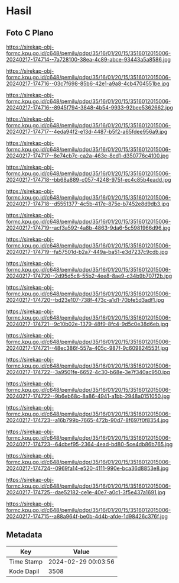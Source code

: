 # Hasil

## Foto C Plano

https://sirekap-obj-formc.kpu.go.id/c648/pemilu/pdpr/35/16/01/20/15/3516012015006-20240217-174714--7a728100-38ea-4c89-abce-93443a5a8586.jpg

https://sirekap-obj-formc.kpu.go.id/c648/pemilu/pdpr/35/16/01/20/15/3516012015006-20240217-174716--03c7f698-85b6-42e1-a9a8-4cb4704551be.jpg

https://sirekap-obj-formc.kpu.go.id/c648/pemilu/pdpr/35/16/01/20/15/3516012015006-20240217-174716--8945f794-3848-4b54-9933-92bee5362662.jpg

https://sirekap-obj-formc.kpu.go.id/c648/pemilu/pdpr/35/16/01/20/15/3516012015006-20240217-174717--4eda94f2-e13d-4487-b5f2-a65fdee956a9.jpg

https://sirekap-obj-formc.kpu.go.id/c648/pemilu/pdpr/35/16/01/20/15/3516012015006-20240217-174717--8e74cb7c-ca2a-463e-8ed1-d350776c4100.jpg

https://sirekap-obj-formc.kpu.go.id/c648/pemilu/pdpr/35/16/01/20/15/3516012015006-20240217-174718--bb68a889-c057-4248-975f-ec4c85b4eadd.jpg

https://sirekap-obj-formc.kpu.go.id/c648/pemilu/pdpr/35/16/01/20/15/3516012015006-20240217-174718--d5551377-4c5b-417e-875e-b7452e8d9db3.jpg

https://sirekap-obj-formc.kpu.go.id/c648/pemilu/pdpr/35/16/01/20/15/3516012015006-20240217-174719--acf3a592-4a8b-4863-9da6-5c5981966d96.jpg

https://sirekap-obj-formc.kpu.go.id/c648/pemilu/pdpr/35/16/01/20/15/3516012015006-20240217-174719--fa57501d-b2a7-449a-ba51-e3d7237c9cdb.jpg

https://sirekap-obj-formc.kpu.go.id/c648/pemilu/pdpr/35/16/01/20/15/3516012015006-20240217-174720--2d95d5c8-55b2-4ee8-8ae9-c34b9b707f2b.jpg

https://sirekap-obj-formc.kpu.go.id/c648/pemilu/pdpr/35/16/01/20/15/3516012015006-20240217-174720--bd23e107-738f-473c-a1d1-70bfe5d3adf1.jpg

https://sirekap-obj-formc.kpu.go.id/c648/pemilu/pdpr/35/16/01/20/15/3516012015006-20240217-174721--9c10b02e-1379-48f9-8fc4-9d5c0e38d6eb.jpg

https://sirekap-obj-formc.kpu.go.id/c648/pemilu/pdpr/35/16/01/20/15/3516012015006-20240217-174721--48ec386f-557a-405c-987f-9c609824553f.jpg

https://sirekap-obj-formc.kpu.go.id/c648/pemilu/pdpr/35/16/01/20/15/3516012015006-20240217-174722--3a9501fe-6652-4c30-b68e-3e7f340ac950.jpg

https://sirekap-obj-formc.kpu.go.id/c648/pemilu/pdpr/35/16/01/20/15/3516012015006-20240217-174722--9b6eb68c-8a86-4941-a1bb-2948a0151050.jpg

https://sirekap-obj-formc.kpu.go.id/c648/pemilu/pdpr/35/16/01/20/15/3516012015006-20240217-174723--a16b799b-7665-472b-90d7-8f697f0f8354.jpg

https://sirekap-obj-formc.kpu.go.id/c648/pemilu/pdpr/35/16/01/20/15/3516012015006-20240217-174723--64cbef95-2364-4ead-bd80-5ce4db86b765.jpg

https://sirekap-obj-formc.kpu.go.id/c648/pemilu/pdpr/35/16/01/20/15/3516012015006-20240217-174724--0969fa14-e520-4111-990e-bca36d8853e8.jpg

https://sirekap-obj-formc.kpu.go.id/c648/pemilu/pdpr/35/16/01/20/15/3516012015006-20240217-174725--dae52182-ce1e-40e7-a0c1-3f5e437a1691.jpg

https://sirekap-obj-formc.kpu.go.id/c648/pemilu/pdpr/35/16/01/20/15/3516012015006-20240217-174715--a88a964f-be0b-4d4b-afde-1d98426c376f.jpg


## Metadata

| Key        | Value               |
| ---------- | ------------------- |
| Time Stamp | 2024-02-29 00:03:56 |
| Kode Dapil | 3508                |



